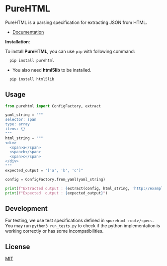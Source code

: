 # PureHTML

PureHTML is a parsing specification for extracting JSON from HTML.

- [Documentation](https://purescraps.github.io/purehtml/)

**Installation**:

To install **PureHTML**, you can use `pip` with following command:

```bash
  pip install purehtml
```
* You also need **html5lib** to be installed.
```bash
  pip install html5lib
```

## Usage

```python
from purehtml import ConfigFactory, extract

yaml_string = """
selector: span
type: array
items: {}
"""
html_string = """
<div>
  <span>a</span>
  <span>b</span>
  <span>c</span>
</div>
"""
expected_output = "['a', 'b', 'c']"

config = ConfigFactory.from_yaml(yaml_string)

print(f"Extracted output : {extract(config, html_string, 'http://example.com')}")
print(f"Expected  output : {expected_output}")

```

## Development

For testing, we use test specifications defined in `<purehtml root>/specs`.
You may run `python3 run_tests.py` to check if the python implementation
is working correctly or has some incompatibilities.

## License

[MIT](https://choosealicense.com/licenses/mit/)
